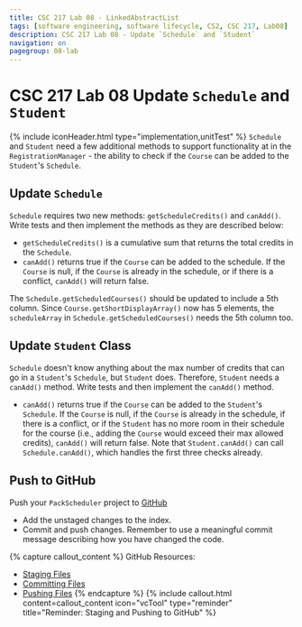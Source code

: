```yaml
---
title: CSC 217 Lab 08 - LinkedAbstractList
tags: [software engineering, software lifecycle, CS2, CSC 217, Lab08]
description: CSC 217 Lab 08 - Update `Schedule` and `Student`
navigation: on
pagegroup: 08-lab
---
```

# CSC 217 Lab 08 Update `Schedule` and `Student`
{% include iconHeader.html type="implementation,unitTest" %}
`Schedule` and `Student` need a few additional methods to support functionality at in the `RegistrationManager` - the ability to check if the `Course` can be added to the `Student`'s `Schedule`.


## Update `Schedule`
`Schedule` requires two new methods: `getScheduleCredits()` and `canAdd()`.  Write tests and then implement the methods as they are described below:

  * `getScheduleCredits()` is a cumulative sum that returns the total credits in the `Schedule`.
  * `canAdd()` returns true if the `Course` can be added to the schedule.  If the `Course` is null, if the `Course` is already in the schedule, or if there is a conflict, `canAdd()` will return false.

The `Schedule.getScheduledCourses()` should be updated to include a 5th column.  Since `Course.getShortDisplayArray()` now has 5 elements, the `scheduleArray` in `Schedule.getScheduledCourses()` needs the 5th column too.


## Update `Student` Class
`Schedule` doesn't know anything about the max number of credits that can go in a `Student`'s `Schedule`, but `Student` does.  Therefore, `Student` needs a `canAdd()` method.  Write tests and then implement the `canAdd()` method.

  * `canAdd()` returns true if the `Course` can be added to the `Student`'s `Schedule`.  If the `Course` is null, if the `Course` is already in the schedule, if there is a conflict, or if the `Student` has no more room in their schedule for the course (i.e., adding the `Course` would exceed their max allowed credits), `canAdd()` will return false.  Note that `Student.canAdd()` can call `Schedule.canAdd()`, which handles the first three checks already.


## Push to GitHub
Push your `PackScheduler` project to [GitHub](https://github.ncsu.edu)

  * Add the unstaged changes to the index.
  * Commit and push changes.  Remember to use a meaningful commit message describing how you have changed the code.  


{% capture callout_content %}
GitHub Resources:

  * [Staging Files](https://pages.github.ncsu.edu/engr-csc-software-development/practices-tools/git/git-staging)
  * [Committing Files](https://pages.github.ncsu.edu/engr-csc-software-development/practices-tools/git/git-commit)
  * [Pushing Files](https://pages.github.ncsu.edu/engr-csc-software-development/practices-tools/git/git-push)
{% endcapture %}
{% include callout.html content=callout_content icon="vcTool" type="reminder" title="Reminder: Staging and Pushing to GitHub" %}